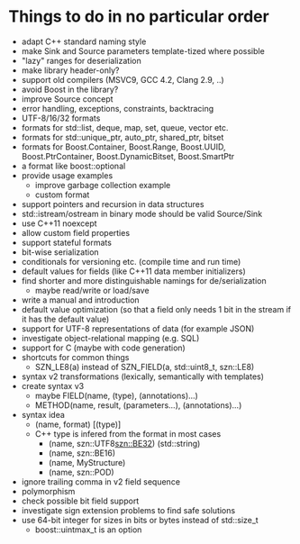 Things to do in no particular order
===================================

* adapt C++ standard naming style
* make Sink and Source parameters template-tized where possible
* "lazy" ranges for deserialization
* make library header-only?
* support old compilers (MSVC9, GCC 4.2, Clang 2.9, ..)
* avoid Boost in the library?
* improve Source concept
* error handling, exceptions, constraints, backtracing
* UTF-8/16/32 formats
* formats for std::list, deque, map, set, queue, vector<bool> etc.
* formats for std::unique_ptr, auto_ptr, shared_ptr, bitset
* formats for Boost.Container, Boost.Range, Boost.UUID, Boost.PtrContainer,
  Boost.DynamicBitset, Boost.SmartPtr
* a format like boost::optional
* provide usage examples
  * improve garbage collection example
  * custom format
* support pointers and recursion in data structures
* std::istream/ostream in binary mode should be valid Source/Sink
* use C++11 noexcept
* allow custom field properties
* support stateful formats
* bit-wise serialization
* conditionals for versioning etc. (compile time and run time)
* default values for fields (like C++11 data member initializers)
* find shorter and more distinguishable namings for de/serialization
  * maybe read/write or load/save
* write a manual and introduction
* default value optimization (so that a field only needs 1 bit in the stream if
  it has the default value)
* support for UTF-8 representations of data (for example JSON)
* investigate object-relational mapping (e.g. SQL)
* support for C (maybe with code generation)
* shortcuts for common things
  * SZN_LE8(a) instead of SZN_FIELD(a, std::uint8_t, szn::LE8)
* syntax v2 transformations (lexically, semantically with templates)
* create syntax v3
  * maybe FIELD(name, (type), (annotations)...)
  * METHOD(name, result, (parameters...), (annotations)...)
* syntax idea
  * (name, format) [(type)]
  * C++ type is infered from the format in most cases
    * (name, szn::UTF8<szn::BE32>) (std::string)
    * (name, szn::BE16)
    * (name, MyStructure)
    * (name, szn::POD<int>)
* ignore trailing comma in v2 field sequence
* polymorphism
* check possible bit field support
* investigate sign extension problems to find safe solutions
* use 64-bit integer for sizes in bits or bytes instead of std::size_t
  * boost::uintmax_t is an option
